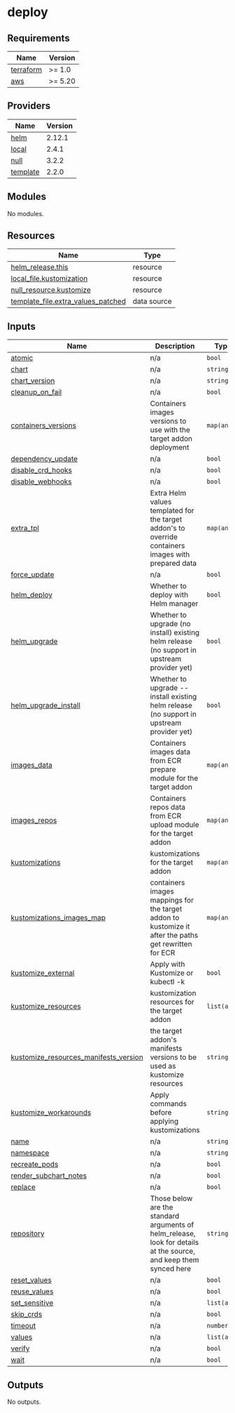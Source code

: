 # deploy

<!-- BEGINNING OF PRE-COMMIT-TERRAFORM DOCS HOOK -->
## Requirements

| Name | Version |
|------|---------|
| <a name="requirement_terraform"></a> [terraform](#requirement\_terraform) | >= 1.0 |
| <a name="requirement_aws"></a> [aws](#requirement\_aws) | >= 5.20 |

## Providers

| Name | Version |
|------|---------|
| <a name="provider_helm"></a> [helm](#provider\_helm) | 2.12.1 |
| <a name="provider_local"></a> [local](#provider\_local) | 2.4.1 |
| <a name="provider_null"></a> [null](#provider\_null) | 3.2.2 |
| <a name="provider_template"></a> [template](#provider\_template) | 2.2.0 |

## Modules

No modules.

## Resources

| Name | Type |
|------|------|
| [helm_release.this](https://registry.terraform.io/providers/hashicorp/helm/latest/docs/resources/release) | resource |
| [local_file.kustomization](https://registry.terraform.io/providers/hashicorp/local/latest/docs/resources/file) | resource |
| [null_resource.kustomize](https://registry.terraform.io/providers/hashicorp/null/latest/docs/resources/resource) | resource |
| [template_file.extra_values_patched](https://registry.terraform.io/providers/hashicorp/template/latest/docs/data-sources/file) | data source |

## Inputs

| Name | Description | Type | Default | Required |
|------|-------------|------|---------|:--------:|
| <a name="input_atomic"></a> [atomic](#input\_atomic) | n/a | `bool` | `null` | no |
| <a name="input_chart"></a> [chart](#input\_chart) | n/a | `string` | `null` | no |
| <a name="input_chart_version"></a> [chart\_version](#input\_chart\_version) | n/a | `string` | `null` | no |
| <a name="input_cleanup_on_fail"></a> [cleanup\_on\_fail](#input\_cleanup\_on\_fail) | n/a | `bool` | `null` | no |
| <a name="input_containers_versions"></a> [containers\_versions](#input\_containers\_versions) | Containers images versions to use with the target addon deployment | `map(any)` | `{}` | no |
| <a name="input_dependency_update"></a> [dependency\_update](#input\_dependency\_update) | n/a | `bool` | `null` | no |
| <a name="input_disable_crd_hooks"></a> [disable\_crd\_hooks](#input\_disable\_crd\_hooks) | n/a | `bool` | `null` | no |
| <a name="input_disable_webhooks"></a> [disable\_webhooks](#input\_disable\_webhooks) | n/a | `bool` | `null` | no |
| <a name="input_extra_tpl"></a> [extra\_tpl](#input\_extra\_tpl) | Extra Helm values templated for the target addon's to override containers images with prepared data | `map(any)` | `{}` | no |
| <a name="input_force_update"></a> [force\_update](#input\_force\_update) | n/a | `bool` | `null` | no |
| <a name="input_helm_deploy"></a> [helm\_deploy](#input\_helm\_deploy) | Whether to deploy with Helm manager | `bool` | `true` | no |
| <a name="input_helm_upgrade"></a> [helm\_upgrade](#input\_helm\_upgrade) | Whether to upgrade (no install) existing helm release (no support in upstream provider yet) | `bool` | `false` | no |
| <a name="input_helm_upgrade_install"></a> [helm\_upgrade\_install](#input\_helm\_upgrade\_install) | Whether to upgrade --install existing helm release (no support in upstream provider yet) | `bool` | `false` | no |
| <a name="input_images_data"></a> [images\_data](#input\_images\_data) | Containers images data from ECR prepare module for the target addon | `map(any)` | <pre>{<br>  "containers": {}<br>}</pre> | no |
| <a name="input_images_repos"></a> [images\_repos](#input\_images\_repos) | Containers repos data from ECR upload module for the target addon | `map(any)` | <pre>{<br>  "repos": {}<br>}</pre> | no |
| <a name="input_kustomizations"></a> [kustomizations](#input\_kustomizations) | kustomizations for the target addon | `map(any)` | `{}` | no |
| <a name="input_kustomizations_images_map"></a> [kustomizations\_images\_map](#input\_kustomizations\_images\_map) | containers images mappings for the target addon to kustomize it after the paths get rewritten for ECR | `map(any)` | `{}` | no |
| <a name="input_kustomize_external"></a> [kustomize\_external](#input\_kustomize\_external) | Apply with Kustomize or kubectl -k | `bool` | `false` | no |
| <a name="input_kustomize_resources"></a> [kustomize\_resources](#input\_kustomize\_resources) | kustomization resources for the target addon | `list(any)` | `[]` | no |
| <a name="input_kustomize_resources_manifests_version"></a> [kustomize\_resources\_manifests\_version](#input\_kustomize\_resources\_manifests\_version) | the target addon's manifests versions to be used as kustomize resources | `string` | `null` | no |
| <a name="input_kustomize_workarounds"></a> [kustomize\_workarounds](#input\_kustomize\_workarounds) | Apply commands before applying kustomizations | `string` | `""` | no |
| <a name="input_name"></a> [name](#input\_name) | n/a | `string` | `null` | no |
| <a name="input_namespace"></a> [namespace](#input\_namespace) | n/a | `string` | `null` | no |
| <a name="input_recreate_pods"></a> [recreate\_pods](#input\_recreate\_pods) | n/a | `bool` | `null` | no |
| <a name="input_render_subchart_notes"></a> [render\_subchart\_notes](#input\_render\_subchart\_notes) | n/a | `bool` | `null` | no |
| <a name="input_replace"></a> [replace](#input\_replace) | n/a | `bool` | `null` | no |
| <a name="input_repository"></a> [repository](#input\_repository) | Those below are the standard arguments of helm\_release, look for details at the source, and keep them synced here | `string` | `null` | no |
| <a name="input_reset_values"></a> [reset\_values](#input\_reset\_values) | n/a | `bool` | `null` | no |
| <a name="input_reuse_values"></a> [reuse\_values](#input\_reuse\_values) | n/a | `bool` | `null` | no |
| <a name="input_set_sensitive"></a> [set\_sensitive](#input\_set\_sensitive) | n/a | `list(any)` | `[]` | no |
| <a name="input_skip_crds"></a> [skip\_crds](#input\_skip\_crds) | n/a | `bool` | `null` | no |
| <a name="input_timeout"></a> [timeout](#input\_timeout) | n/a | `number` | `null` | no |
| <a name="input_values"></a> [values](#input\_values) | n/a | `list(any)` | `null` | no |
| <a name="input_verify"></a> [verify](#input\_verify) | n/a | `bool` | `null` | no |
| <a name="input_wait"></a> [wait](#input\_wait) | n/a | `bool` | `null` | no |

## Outputs

No outputs.
<!-- END OF PRE-COMMIT-TERRAFORM DOCS HOOK -->
